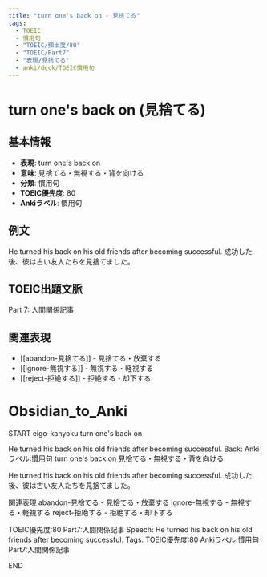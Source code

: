 ```yaml
---
title: "turn one's back on - 見捨てる"
tags:
  - TOEIC
  - 慣用句
  - "TOEIC/頻出度/80"
  - "TOEIC/Part7"
  - "表現/見捨てる"
  - anki/deck/TOEIC慣用句
---
```


# turn one's back on (見捨てる)

## 基本情報
- **表現**: turn one's back on
- **意味**: 見捨てる・無視する・背を向ける
- **分類**: 慣用句
- **TOEIC優先度**: 80
- **Ankiラベル**: 慣用句

## 例文
He turned his back on his old friends after becoming successful.
成功した後、彼は古い友人たちを見捨てました。

## TOEIC出題文脈
Part 7: 人間関係記事

## 関連表現
- [[abandon-見捨てる]] - 見捨てる・放棄する
- [[ignore-無視する]] - 無視する・軽視する
- [[reject-拒絶する]] - 拒絶する・却下する

# Obsidian_to_Anki
START
eigo-kanyoku
turn one's back on

He turned his back on his old friends after becoming successful.
Back: 
Ankiラベル:慣用句
turn one's back on
見捨てる・無視する・背を向ける

He turned his back on his old friends after becoming successful.
成功した後、彼は古い友人たちを見捨てました。

関連表現
abandon-見捨てる - 見捨てる・放棄する
ignore-無視する - 無視する・軽視する
reject-拒絶する - 拒絶する・却下する

TOEIC優先度:80
Part7:人間関係記事
Speech: He turned his back on his old friends after becoming successful.
Tags: TOEIC優先度:80 Ankiラベル:慣用句 Part7:人間関係記事
<!--ID: 1751045633847-->
END

